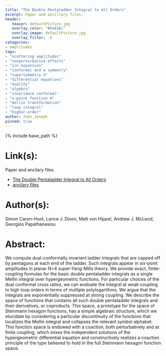 ```yaml
---
title: "The Double Pentaladder Integral to All Orders"
excerpt: Paper and ancillary files.
header:
   teaser: defaultPicture.jpg
   overlay_color: "#5e616c"
   overlay_image: defaultPicture.jpg
   overlay_filter: .6
categories:
- amplitudes
tags:
- "scattering amplitudes"
- "nonperturbative effects"
- "1/n expansion"
- "conformal and w symmetry"
- "supersymmetry 4"
- "differential equations"
- "duality"
- "algebra"
- "invariance conformal"
- "n-point function 6"
- "mellin transformation"
- "loop integral"
- "higher-order"
author: John_Joseph
pinned: true
---
```

{% include base_path %}

# Link(s):
Paper and ancilary files.
  * [The Double Pentaladder Integral to All Orders](https://arxiv.org/abs/1806.01361)
  * [ancilary files](https://arxiv.org/src/1806.01361/anc)

# Author(s):
Simon Caron-Huot, Lance J. Dixon, Matt von Hippel, Andrew J. McLeod, Georgios Papathanasiou

# Abstract:
We compute dual-conformally invariant ladder integrals that are capped off by pentagons at each end of the ladder. Such integrals appear in six-point amplitudes in planar N=4 super-Yang-Mills theory. We provide exact, finite-coupling formulas for the basic double pentaladder integrals as a single Mellin integral over hypergeometric functions. For particular choices of the dual conformal cross ratios, we can evaluate the integral at weak coupling to high loop orders in terms of multiple polylogarithms. We argue that the integrals are exponentially suppressed at strong coupling. We describe the space of functions that contains all such double pentaladder integrals and their derivatives, or coproducts. This space, a prototype for the space of Steinmann hexagon functions, has a simple algebraic structure, which we elucidate by considering a particular discontinuity of the functions that localizes the Mellin integral and collapses the relevant symbol alphabet. This function space is endowed with a coaction, both perturbatively and at finite coupling, which mixes the independent solutions of the hypergeometric differential equation and constructively realizes a coaction principle of the type believed to hold in the full Steinmann hexagon function space.